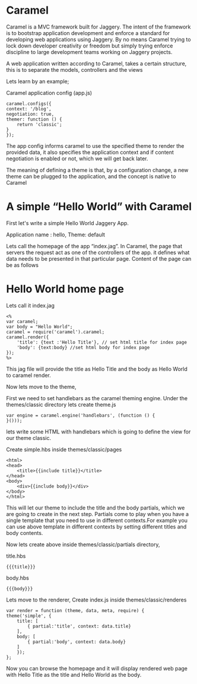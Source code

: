 Caramel
=======


Caramel is a MVC framework built for Jaggery. The intent of the framework is to bootstrap application development and enforce a standard for developing web applications using Jaggery. By no means Caramel trying to lock down developer creativity or freedom but simply trying enforce discipline to large development teams working on Jaggery projects.

A web application written according to Caramel, takes a certain structure, this is to separate the models, controllers and the views

Lets learn by an example;

Caramel application config (app.js)

    caramel.configs({
    context: '/blog',
    negotiation: true,
    themer: function () {
        return 'classic';
    }
    });

The app config informs caramel to use the specified theme to render the provided data, it also specifies the application context and if content negotiation is enabled or not, which we will get back later.

The meaning of defining a theme is that, by a configuration change, a new theme can be plugged to the application, and the concept is native to Caramel


A simple “Hello World” with Caramel
====================================

First let's write a simple Hello World Jaggery App.

Application name : hello, Theme: default

Lets call the homepage of the app “index.jag”. In Caramel, the page that servers the request act as one of the controllers of the app. it defines what data needs to be presented in that particular page. Content of the page can be as follows


Hello World home page
======================
Lets call it index.jag

    <%
    var caramel;
    var body = "Hello World";
    caramel = require('caramel').caramel;
    caramel.render({
        'title': {text :'Hello Title'}, // set html title for index page
        'body': {text:body} //set html body for index page
    });
    %>

This jag file will provide the title as Hello Title and the body as Hello World to caramel render.

Now lets move to the theme,

First we need to set handlebars as the caramel theming engine. Under the themes/classic directory lets create theme.js

    var engine = caramel.engine('handlebars', (function () {
    }()));

lets write some HTML with handlebars which is going to define the view for our theme classic.

Create simple.hbs inside themes/classic/pages

    <html>
    <head>
        <title>{{include title}}</title>
    </head>
    <body>
        <div>{{include body}}</div>
    </body>
    </html>

This will let our theme to include the title and the body partials, which we are going to create in the next step. Partials come to play when you have a single template that you need to use in different contexts.For example you can use above template in different contexts by setting different titles and body contents.

Now lets create above inside themes/classic/partials directory,

title.hbs

    {{{title}}}

body.hbs

    {{{body}}}

Lets move to the renderer, Create index.js inside themes/classic/renderes

    var render = function (theme, data, meta, require) {
    theme('simple', {
        title: [
            { partial:'title', context: data.title}
        ],
        body: [
            { partial:'body', context: data.body}
        ]
        });
    };


Now you can browse the homepage and it will display rendered web page with  Hello Title
as the  title and  Hello World as the body.

